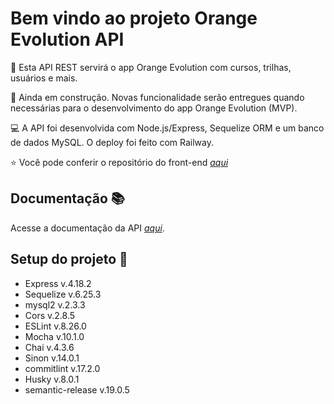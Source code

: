 # Bem vindo ao projeto **Orange Evolution API**

🍊 Esta API REST servirá o app Orange Evolution com cursos, trilhas, usuários e mais.

🚧 Ainda em construção. Novas funcionalidade serão entregues quando necessárias para o desenvolvimento do app Orange Evolution (MVP).

💻 A API foi desenvolvida com Node.js/Express, Sequelize ORM e um banco de dados MySQL. O deploy foi feito com Railway.

⭐ Você pode conferir o repositório do front-end _[aqui](https://github.com/andersonfpcorrea/orange-evolution-front)_

## Documentação 📚

Acesse a documentação da API _[aqui](https://documenter.getpostman.com/view/21880237/2s8YYHKNDS)_.

## Setup do projeto 🔧

- Express v.4.18.2
- Sequelize v.6.25.3
- mysql2 v.2.3.3
- Cors v.2.8.5
- ESLint v.8.26.0
- Mocha v.10.1.0
- Chai v.4.3.6
- Sinon v.14.0.1
- commitlint v.17.2.0
- Husky v.8.0.1
- semantic-release v.19.0.5
